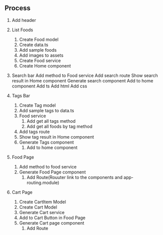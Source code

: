 ## Process

1. Add header

2. List Foods

   1. Create Food model
   2. Create data.ts
   3. Add sample foods
   4. Add images to assets
   5. Create Food service
   6. Create Home component

3. Search bar
   Add method to Food service
   Add search route
   Show search result in Home component
   Generate search component
   Add to home component
   Add ts
   Add html
   Add css

4. Tags Bar

   1. Create Tag model
   2. Add sample tags to data.ts
   3. Food service
      1. Add get all tags method
      2. Add get all foods by tag method
   4. Add tags route
   5. Show tag result in Home component
   6. Generate Tags component
      1. Add to home component

5. Food Page

   1. Add method to food service
   2. Generate Food Page component
      1. Add Route(Rouuter link to the components and app-routing.module)

6. Cart Page

   1. Create CartItem Model
   2. Create Cart Model
   3. Generate Cart service
   4. Add to Cart Button in Food Page
   5. Generate Cart page component
      1. Add Route
